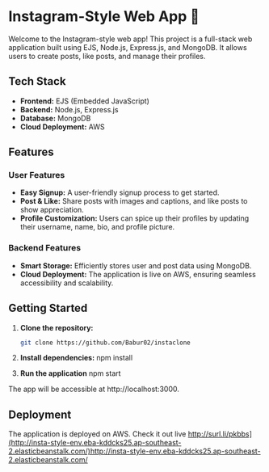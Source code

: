 # Instagram-Style Web App 🚀

Welcome to the Instagram-style web app! This project is a full-stack web application built using EJS, Node.js, Express.js, and MongoDB. It allows users to create posts, like posts, and manage their profiles.

## Tech Stack

- **Frontend:** EJS (Embedded JavaScript)
- **Backend:** Node.js, Express.js
- **Database:** MongoDB
- **Cloud Deployment:** AWS

## Features

### User Features

- **Easy Signup:** A user-friendly signup process to get started.
- **Post & Like:** Share posts with images and captions, and like posts to show appreciation.
- **Profile Customization:** Users can spice up their profiles by updating their username, name, bio, and profile picture.

### Backend Features

- **Smart Storage:** Efficiently stores user and post data using MongoDB.
- **Cloud Deployment:** The application is live on AWS, ensuring seamless accessibility and scalability.


## Getting Started

1. **Clone the repository:**
   ```bash
   git clone https://github.com/Babur02/instaclone

2. **Install dependencies:**
    npm install

3. **Run the application**
    npm start

The app will be accessible at http://localhost:3000.

## Deployment
The application is deployed on AWS. Check it out live http://surl.li/pkbbs](http://insta-style-env.eba-kddcks25.ap-southeast-2.elasticbeanstalk.com/)http://insta-style-env.eba-kddcks25.ap-southeast-2.elasticbeanstalk.com/
